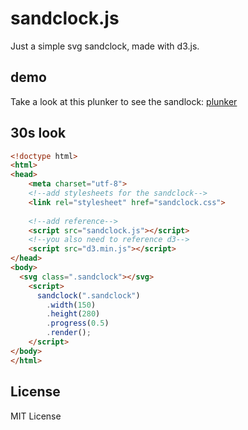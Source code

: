 sandclock.js
============

Just a simple svg sandclock, made with d3.js.


## demo
Take a look at this plunker to see the sandlock: [plunker][sandclock]

[sandclock]: http://plnkr.co/edit/fFIqrTSQbh3JVetX7I8F?p=preview

## 30s look
```html
<!doctype html>
<html>
<head>
	<meta charset="utf-8">
	<!--add stylesheets for the sandclock-->
	<link rel="stylesheet" href="sandclock.css">
	
	<!--add reference-->
	<script src="sandclock.js"></script>
	<!--you also need to reference d3-->
	<script src="d3.min.js"></script>
</head>
<body>
  <svg class=".sandclock"></svg>
	<script>
	  sandclock(".sandclock")
        .width(150)
        .height(280)
        .progress(0.5)
        .render();
	</script>
</body>
</html>
```

[ntw]: https://github.com/Phisherman/numbertoword/blob/master/de/numbertoword.js


## License

MIT License

